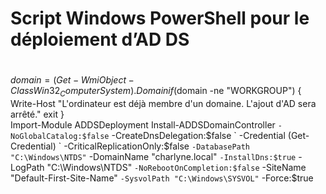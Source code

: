 #
# Script Windows PowerShell pour le déploiement d’AD DS
#
$domain = (Get-WmiObject -Class Win32_ComputerSystem).Domain
if ($domain -ne "WORKGROUP") {
    Write-Host "L'ordinateur est déjà membre d'un domaine. L'ajout d'AD sera arrêté."
    exit
}  
Import-Module ADDSDeployment
Install-ADDSDomainController `
-NoGlobalCatalog:$false `
-CreateDnsDelegation:$false `
-Credential (Get-Credential) `
-CriticalReplicationOnly:$false `
-DatabasePath "C:\Windows\NTDS" `
-DomainName "charlyne.local" `
-InstallDns:$true `
-LogPath "C:\Windows\NTDS" `
-NoRebootOnCompletion:$false `
-SiteName "Default-First-Site-Name" `
-SysvolPath "C:\Windows\SYSVOL" `
-Force:$true
